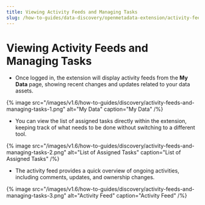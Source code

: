 ```yaml
---
title: Viewing Activity Feeds and Managing Tasks
slug: /how-to-guides/data-discovery/openmetadata-extension/activity-feeds
---
```


# Viewing Activity Feeds and Managing Tasks

- Once logged in, the extension will display activity feeds from the **My Data** page, showing recent changes and updates related to your data assets.

{% image
src="/images/v1.6/how-to-guides/discovery/activity-feeds-and-managing-tasks-1.png"
alt="My Data"
caption="My Data"
/%}

- You can view the list of assigned tasks directly within the extension, keeping track of what needs to be done without switching to a different tool.

{% image
src="/images/v1.6/how-to-guides/discovery/activity-feeds-and-managing-tasks-2.png"
alt="List of Assigned Tasks"
caption="List of Assigned Tasks"
/%}

- The activity feed provides a quick overview of ongoing activities, including comments, updates, and ownership changes.

{% image
src="/images/v1.6/how-to-guides/discovery/activity-feeds-and-managing-tasks-3.png"
alt="Activity Feed"
caption="Activity Feed"
/%}
